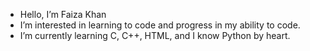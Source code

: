 - Hello, I’m Faiza Khan
- I’m interested in learning to code and progress in my ability to code. 
- I’m currently learning C, C++, HTML, and I know Python by heart. 

<!---
faizak2521/faizak2521 is a ✨ special ✨ repository because its `README.md` (this file) appears on your GitHub profile.
You can click the Preview link to take a look at your changes.
--->
